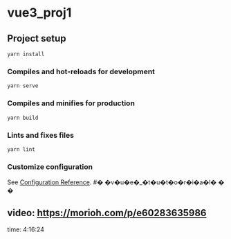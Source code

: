 # vue3_proj1

## Project setup

```
yarn install
```

### Compiles and hot-reloads for development

```
yarn serve
```

### Compiles and minifies for production

```
yarn build
```

### Lints and fixes files

```
yarn lint
```

### Customize configuration

See [Configuration Reference](https://cli.vuejs.org/config/).
#� �v�u�e�_�t�u�t�o�r�i�a�l�
�
�

## video: https://morioh.com/p/e60283635986

time: 4:16:24
